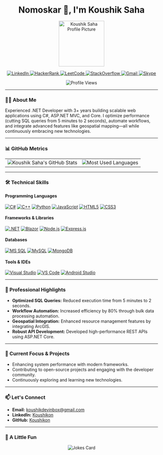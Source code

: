 <h1 align="center">Nomoskar 🙏, I'm Koushik Saha</h1>

<!-- Profile Picture -->
<p align="center">
  <img src="https://github.com/Koushikon.png" width="150" height="150" alt="Koushik Saha Profile Picture"/>
</p>

<!-- Social Links -->
<p align="center">
  <a href="https://linkedin.com/in/koushikon">
    <img alt="LinkedIn" src="https://img.shields.io/badge/LinkedIn-0A66C2?style=for-the-badge&logo=linkedin&logoColor=white"/>
  </a>
  <a href="https://www.hackerrank.com/profile/koushikaask">
    <img alt="HackerRank" src="https://img.shields.io/badge/-Hackerrank-2EC866?style=for-the-badge&logo=HackerRank&logoColor=white"/>
  </a>
  <a href="https://leetcode.com/u/koushikon/">
    <img alt="LeetCode" src="https://img.shields.io/badge/LeetCode-000000?style=for-the-badge&logo=LeetCode&logoColor=#d16c06"/>
  </a>
  <a href="https://stackoverflow.com/users/17294559/koushikon">
    <img alt="StackOverflow" src="https://img.shields.io/badge/StackOverflow-1877F2?style=for-the-badge&logo=StackOverflow&logoColor=white"/>
  </a>
  <a href="mailto:koushikdevinbox@gmail.com">
    <img alt="Gmail" src="https://img.shields.io/badge/Gmail-D14836?style=for-the-badge&logo=gmail&logoColor=white"/>
  </a>
  <a href="https://join.skype.com/invite/v8NVmYLxCuxV">
    <img alt="Skype" src="https://img.shields.io/badge/Skype-00AFF0?style=for-the-badge&logo=Skype&logoColor=white"/>
  </a>
</p>

<!-- Visitor Badge -->
<p align="center">
  <img src="https://komarev.com/ghpvc/?username=Koushikon" alt="Profile Views"/>
</p>

---

### 👨‍💻 About Me
Experienced .NET Developer with 3+ years building scalable web applications using C#, ASP.NET MVC, and Core. I optimize performance (cutting SQL queries from 5 minutes to 2 seconds), automate workflows, and integrate advanced features like geospatial mapping—all while continuously embracing new technologies.

---

### 📊 GitHub Metrics

<div align="center">
  <table>
    <tr>
      <td>
        <!-- GitHub Stats -->
        <img 
          src="https://github-readme-stats.vercel.app/api?username=Koushikon&theme=radical&show_icons=true" 
          alt="Koushik Saha's GitHub Stats" 
          style="max-width: 100%; height: auto;" 
        />
      </td>
      <td>
        <!-- Most Used Languages -->
        <img 
          src="https://github-readme-stats.vercel.app/api/top-langs/?username=Koushikon&layout=compact&theme=radical&hide=css,qmake,makefile&langs_count=8" 
          alt="Most Used Languages" 
          style="max-width: 100%; height: auto;" 
        />
      </td>
    </tr>
  </table>
</div>



---

### 🛠️ Technical Skills

#### Programming Languages
<p>
  <a href="#"><img alt="C#" src="https://img.shields.io/badge/C%23-239120?style=for-the-badge&logo=c-sharp&logoColor=white"/></a>
  <a href="#"><img alt="C++" src="https://img.shields.io/badge/C%2B%2B-00599C?style=for-the-badge&logo=c%2B%2B&logoColor=white"/></a>
  <a href="#"><img alt="Python" src="https://img.shields.io/badge/Python-14354C?style=for-the-badge&logo=python&logoColor=white"/></a>
  <a href="#"><img alt="JavaScript" src="https://img.shields.io/badge/JavaScript-323330?style=for-the-badge&logo=javascript&logoColor=white"/></a>
  <a href="#"><img alt="HTML5" src="https://img.shields.io/badge/HTML5-E34F26?style=for-the-badge&logo=html5&logoColor=white"/></a>
  <a href="#"><img alt="CSS3" src="https://img.shields.io/badge/CSS3-1572B6?style=for-the-badge&logo=css3&logoColor=white"/></a>
</p>

#### Frameworks & Libraries
<p>
  <a href="#"><img alt=".NET" src="https://img.shields.io/badge/.NET-5C2D91?style=for-the-badge&logo=.net&logoColor=white"/></a>
  <a href="#"><img alt="Blazor" src="https://img.shields.io/badge/Blazor-5C2D91?style=for-the-badge&logo=blazor&logoColor=white"/></a>
  <a href="#"><img alt="Node.js" src="https://img.shields.io/badge/Node.js-43853D?style=for-the-badge&logo=node.js&logoColor=white"/></a>
  <a href="#"><img alt="Express.js" src="https://img.shields.io/badge/Express.js-404D59?style=for-the-badge&logoColor=white"/></a>
</p>

#### Databases
<p>
  <a href="#"><img alt="MS SQL" src="https://img.shields.io/badge/Microsoft%20SQL%20Server-CC2927?style=for-the-badge&logo=microsoft%20sql%20server&logoColor=white"/></a>
  <a href="#"><img alt="MySQL" src="https://img.shields.io/badge/MySQL-005C84?style=for-the-badge&logo=mysql&logoColor=white"/></a>
  <a href="#"><img alt="MongoDB" src="https://img.shields.io/badge/MongoDB-4EA94B?style=for-the-badge&logo=mongodb&logoColor=white"/></a>
</p>

#### Tools & IDEs
<p>
  <a href="#"><img alt="Visual Studio" src="https://img.shields.io/badge/Visual_Studio-5C2D91?style=for-the-badge&logo=visual%20studio&logoColor=white"/></a>
  <a href="#"><img alt="VS Code" src="https://img.shields.io/badge/Visual_Studio_Code-0078D4?style=for-the-badge&logo=visual%20studio%20code&logoColor=white"/></a>
  <a href="#"><img alt="Android Studio" src="https://img.shields.io/badge/Android_Studio-3DDC84?style=for-the-badge&logo=android-studio&logoColor=white"/></a>
</p>

---

### 💼 Professional Highlights
- **Optimized SQL Queries:** Reduced execution time from 5 minutes to 2 seconds.
- **Workflow Automation:** Increased efficiency by 80% through bulk data processing automation.
- **Geospatial Integration:** Enhanced resource management features by integrating ArcGIS.
- **Robust API Development:** Developed high-performance REST APIs using ASP.NET Core.

---

### 🚀 Current Focus & Projects
- Enhancing system performance with modern frameworks.
- Contributing to open-source projects and engaging with the developer community.
- Continuously exploring and learning new technologies.

---

### 📫 Let's Connect
- **Email:** [koushikdevinbox@gmail.com](mailto:koushikdevinbox@gmail.com)
- **LinkedIn:** [Koushikon](https://linkedin.com/in/koushikon)
- **GitHub:** [Koushikon](https://github.com/Koushikon)

---

### 🤡 A Little Fun
<p align="center">
  <img src="https://readme-jokes.vercel.app/api" alt="Jokes Card"/>
</p>
